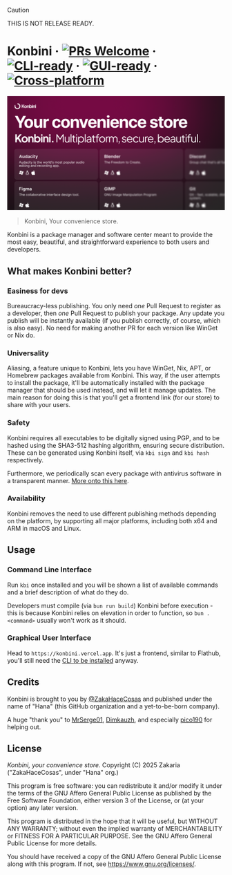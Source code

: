 > [!CAUTION]
> THIS IS NOT RELEASE READY.

# Konbini &middot; [![PRs Welcome](https://img.shields.io/badge/PRs-welcome-blue)](https://github.com/hanaorg/konbini/blob/master/CONTRIBUTING.md) &middot; [![CLI-ready](https://img.shields.io/badge/CLI-ready-white)](#command-line-interface) &middot; [![GUI-ready](https://img.shields.io/badge/GUI-ready-white)](#graphical-user-interface) &middot; [![Cross-platform](https://img.shields.io/badge/Cross_platform-ready-white)](#availability)

![Konbini cover](./branding/readme.png)

> Konbini, Your convenience store.

Konbini is a package manager and software center meant to provide the most easy, beautiful, and straightforward experience to both users and developers.

## What makes Konbini better?

### Easiness for devs

Bureaucracy-less publishing. You only need _one_ Pull Request to register as a developer, then _one_ Pull Request to publish your package. Any update you publish will be instantly available (if you publish correctly, of course, which is also easy). No need for making another PR for each version like WinGet or Nix do.

### Universality

Aliasing, a feature unique to Konbini, lets you have WinGet, Nix, APT, or Homebrew packages available from Konbini. This way, if the user attempts to install the package, it'll be automatically installed with the package manager that should be used instead, and will let it manage updates. The main reason for doing this is that you'll get a frontend link (for our store) to share with your users.

### Safety

Konbini requires all executables to be digitally signed using PGP, and to be hashed using the SHA3-512 hashing algorithm, ensuring secure distribution. These can be generated using Konbini itself, via `kbi sign` and `kbi hash` respectively.

Furthermore, we periodically scan every package with antivirus software in a transparent manner. [More onto this here](./packages/client/guard/README.md).

### Availability

Konbini removes the need to use different publishing methods depending on the platform, by supporting all major platforms, including both x64 and ARM in macOS and Linux.

## Usage

### Command Line Interface

Run `kbi` once installed and you will be shown a list of available commands and a brief description of what do they do.

Developers must compile (via `bun run build`) Konbini before execution - this is because Konbini relies on elevation in order to function, so `bun . <command>` usually won't work as it should.

### Graphical User Interface

Head to `https://konbini.vercel.app`. It's just a frontend, similar to Flathub, you'll still need the [CLI to be installed](#command-line-interface) anyway.

## Credits

Konbini is brought to you by [@ZakaHaceCosas](https://github.com/ZakaHaceCosas) and published under the name of "Hana" (this GitHub organization and a yet-to-be-born company).

A huge "thank you" to [MrSerge01](https://github.com/MrSerge01), [Dimkauzh](https://github.com/dimkauzh), and especially [pico190](https://github.com/pico190) for helping out.

## License

_Konbini, your convenience store._
Copyright (C) 2025 Zakaria ("ZakaHaceCosas", under "Hana" org.)

This program is free software: you can redistribute it and/or modify
it under the terms of the GNU Affero General Public License as
published by the Free Software Foundation, either version 3 of the
License, or (at your option) any later version.

This program is distributed in the hope that it will be useful,
but WITHOUT ANY WARRANTY; without even the implied warranty of
MERCHANTABILITY or FITNESS FOR A PARTICULAR PURPOSE. See the
GNU Affero General Public License for more details.

You should have received a copy of the GNU Affero General Public License
along with this program. If not, see <https://www.gnu.org/licenses/>.
